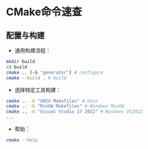 # CMake命令速查


## 配置与构建

- 通用构建流程：
```sh
mkdir build
cd build
cmake .. [-G "generator"] # configure
cmake --build . # build
```
- 选择特定工具构建：
```sh
cmake .. -G "UNIX Makefiles" # Unix
cmake .. -G "MinGW Makefiles" # Windows MinGW
cmake .. -G "Visual Studio 17 2022" # Windows VS2022
...
```
- 帮助：
```sh
cmake --help
```